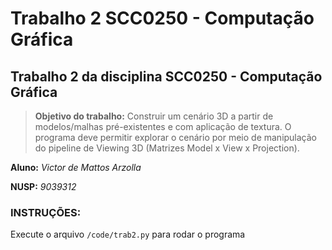 
# Trabalho 2 SCC0250 - Computação Gráfica

## Trabalho 2 da disciplina SCC0250 - Computação Gráfica

>**Objetivo do trabalho:**
Construir um cenário 3D a partir de modelos/malhas pré-existentes e com aplicação de
textura. O programa deve permitir explorar o cenário por meio de manipulação do pipeline
de Viewing 3D (Matrizes Model x View x Projection).


**Aluno:** *Victor de Mattos Arzolla*

**NUSP:** *9039312*

### **INSTRUÇÕES:**

Execute o arquivo ```/code/trab2.py``` para rodar o programa
